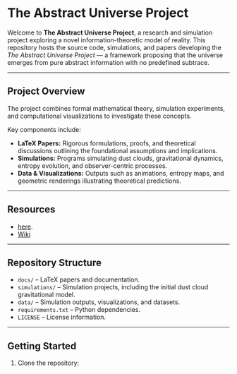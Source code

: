 # The Abstract Universe Project

Welcome to **The Abstract Universe Project**, a research and simulation project exploring a novel information-theoretic model of reality. 
This repository hosts the source code, simulations, and papers developing the *The Abstract Universe Project* — a framework proposing that the 
universe emerges from pure abstract information with no predefined subtrace.

---

## Project Overview

The project combines formal mathematical theory, simulation experiments, and computational visualizations to investigate these concepts.

Key components include:

- **LaTeX Papers:** Rigorous formulations, proofs, and theoretical discussions outlining the foundational assumptions and implications.
- **Simulations:** Programs simulating dust clouds, gravitational dynamics, entropy evolution, and observer-centric processes.
- **Data & Visualizations:** Outputs such as animations, entropy maps, and geometric renderings illustrating theoretical predictions.

---

## Resources
- [here](https://realsoft.com/abstract/).
- [Wiki](https://github.com/juhakm/theory/wiki)


---

## Repository Structure

- `docs/` – LaTeX papers and documentation.
- `simulations/` – Simulation projects, including the initial dust cloud gravitational model.
- `data/` – Simulation outputs, visualizations, and datasets.
- `requirements.txt` – Python dependencies.
- `LICENSE` – License information.

---

## Getting Started

1. Clone the repository:
